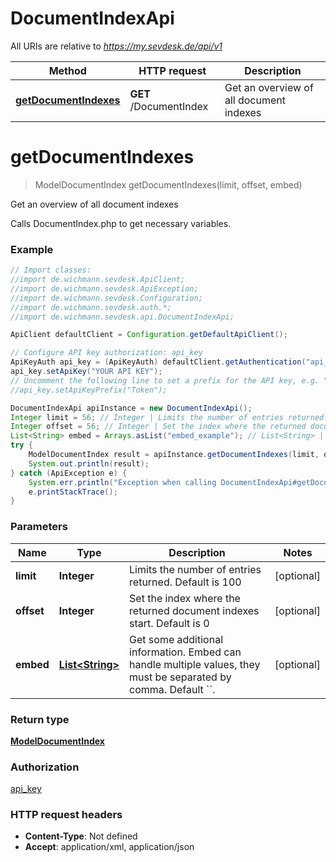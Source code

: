 # DocumentIndexApi

All URIs are relative to *https://my.sevdesk.de/api/v1*

Method | HTTP request | Description
------------- | ------------- | -------------
[**getDocumentIndexes**](DocumentIndexApi.md#getDocumentIndexes) | **GET** /DocumentIndex | Get an overview of all document indexes

<a name="getDocumentIndexes"></a>
# **getDocumentIndexes**
> ModelDocumentIndex getDocumentIndexes(limit, offset, embed)

Get an overview of all document indexes

Calls DocumentIndex.php to get necessary variables.

### Example
```java
// Import classes:
//import de.wichmann.sevdesk.ApiClient;
//import de.wichmann.sevdesk.ApiException;
//import de.wichmann.sevdesk.Configuration;
//import de.wichmann.sevdesk.auth.*;
//import de.wichmann.sevdesk.api.DocumentIndexApi;

ApiClient defaultClient = Configuration.getDefaultApiClient();

// Configure API key authorization: api_key
ApiKeyAuth api_key = (ApiKeyAuth) defaultClient.getAuthentication("api_key");
api_key.setApiKey("YOUR API KEY");
// Uncomment the following line to set a prefix for the API key, e.g. "Token" (defaults to null)
//api_key.setApiKeyPrefix("Token");

DocumentIndexApi apiInstance = new DocumentIndexApi();
Integer limit = 56; // Integer | Limits the number of entries returned. Default is 100
Integer offset = 56; // Integer | Set the index where the returned document indexes start. Default is 0
List<String> embed = Arrays.asList("embed_example"); // List<String> | Get some additional information. Embed can handle multiple values, they must be separated by comma. Default ``.
try {
    ModelDocumentIndex result = apiInstance.getDocumentIndexes(limit, offset, embed);
    System.out.println(result);
} catch (ApiException e) {
    System.err.println("Exception when calling DocumentIndexApi#getDocumentIndexes");
    e.printStackTrace();
}
```

### Parameters

Name | Type | Description  | Notes
------------- | ------------- | ------------- | -------------
 **limit** | **Integer**| Limits the number of entries returned. Default is 100 | [optional]
 **offset** | **Integer**| Set the index where the returned document indexes start. Default is 0 | [optional]
 **embed** | [**List&lt;String&gt;**](String.md)| Get some additional information. Embed can handle multiple values, they must be separated by comma. Default &#x60;&#x60;. | [optional]

### Return type

[**ModelDocumentIndex**](ModelDocumentIndex.md)

### Authorization

[api_key](../README.md#api_key)

### HTTP request headers

 - **Content-Type**: Not defined
 - **Accept**: application/xml, application/json

